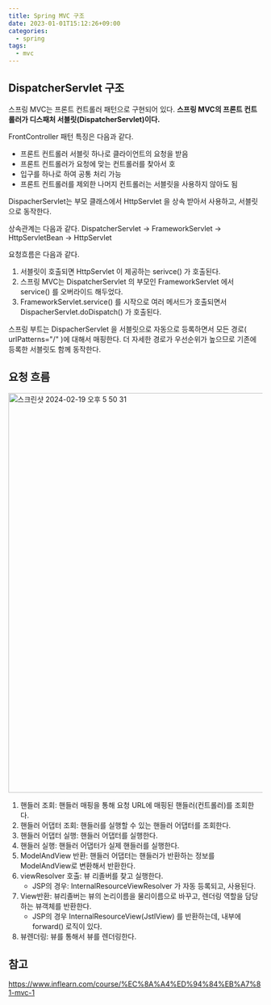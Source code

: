 ```yaml
---
title: Spring MVC 구조
date: 2023-01-01T15:12:26+09:00
categories:
  - spring
tags: 
  - mvc
---
```


## DispatcherServlet 구조

스프링 MVC는 프론트 컨트롤러 패턴으로 구현되어 있다.
**스프링 MVC의 프론트 컨트롤러가 디스패처 서블릿(DispatcherServlet)이다.**

FrontController 패턴 특징은 다음과 같다.
- 프론트 컨트롤러 서블릿 하나로 클라이언트의 요청을 받음
- 프론트 컨트롤러가 요청에 맞는 컨트롤러를 찾아서 호
- 입구를 하나로 하여 공통 처리 가능
- 프론트 컨트롤러를 제외한 나머지 컨트롤러는 서블릿을 사용하지 않아도 됨

DispacherServlet는 부모 클래스에서 HttpServlet 을 상속 받아서 사용하고, 서블릿으로 동작한다. 

상속관계는 다음과 같다. DispatcherServlet -> FrameworkServlet -> HttpServletBean -> HttpServlet

요청흐름은 다음과 같다.
1. 서블릿이 호출되면 HttpServlet 이 제공하는 serivce() 가 호출된다.
2. 스프링 MVC는 DispatcherServlet 의 부모인 FrameworkServlet 에서 service() 를 오버라이드 해두었다.
3. FrameworkServlet.service() 를 시작으로 여러 메서드가 호출되면서 DispacherServlet.doDispatch() 가 호출된다.

스프링 부트는 DispacherServlet 을 서블릿으로 자동으로 등록하면서 모든 경로( urlPatterns="/" )에 대해서 매핑한다. 더 자세한 경로가 우선순위가 높으므로 기존에 등록한 서블릿도 함께 동작한다.

## 요청 흐름

<img width="791" alt="스크린샷 2024-02-19 오후 5 50 31" src="https://github.com/YoungEun-IN/youngeun-in.github.io/assets/46465928/d820f116-ab08-448f-9856-24f026ad63de">

1. 핸들러 조회: 핸들러 매핑을 통해 요청 URL에 매핑된 핸들러(컨트롤러)를 조회한다.
2. 핸들러 어댑터 조회: 핸들러를 실행할 수 있는 핸들러 어댑터를 조회한다.
3. 핸들러 어댑터 실행: 핸들러 어댑터를 실행한다.
4. 핸들러 실행: 핸들러 어댑터가 실제 핸들러를 실행한다.
5. ModelAndView 반환: 핸들러 어댑터는 핸들러가 반환하는 정보를 ModelAndView로 변환해서 반환한다.
6. viewResolver 호출: 뷰 리졸버를 찾고 실행한다.
   - JSP의 경우: InternalResourceViewResolver 가 자동 등록되고, 사용된다.
8. View반환: 뷰리졸버는 뷰의 논리이름을 물리이름으로 바꾸고, 렌더링 역할을 담당하는 뷰객체를 반환한다.
   - JSP의 경우 InternalResourceView(JstlView) 를 반환하는데, 내부에 forward() 로직이 있다.
9. 뷰렌더링: 뷰를 통해서 뷰를 렌더링한다.

## 참고
https://www.inflearn.com/course/%EC%8A%A4%ED%94%84%EB%A7%81-mvc-1
